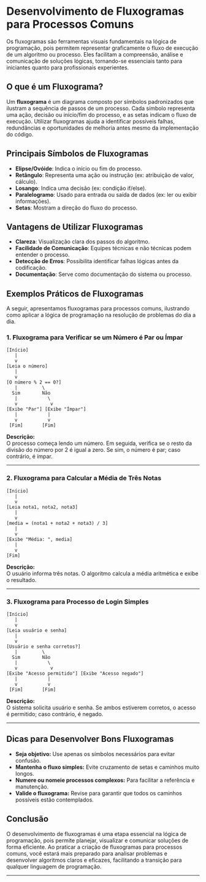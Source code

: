 
# Desenvolvimento de Fluxogramas para Processos Comuns

Os fluxogramas são ferramentas visuais fundamentais na lógica de programação, pois permitem representar graficamente o fluxo de execução de um algoritmo ou processo. Eles facilitam a compreensão, análise e comunicação de soluções lógicas, tornando-se essenciais tanto para iniciantes quanto para profissionais experientes.

## O que é um Fluxograma?

Um **fluxograma** é um diagrama composto por símbolos padronizados que ilustram a sequência de passos de um processo. Cada símbolo representa uma ação, decisão ou início/fim do processo, e as setas indicam o fluxo de execução. Utilizar fluxogramas ajuda a identificar possíveis falhas, redundâncias e oportunidades de melhoria antes mesmo da implementação do código.

## Principais Símbolos de Fluxogramas

- **Elipse/Ovóide**: Indica o início ou fim do processo.
- **Retângulo**: Representa uma ação ou instrução (ex: atribuição de valor, cálculo).
- **Losango**: Indica uma decisão (ex: condição if/else).
- **Paralelogramo**: Usado para entrada ou saída de dados (ex: ler ou exibir informações).
- **Setas**: Mostram a direção do fluxo do processo.

## Vantagens de Utilizar Fluxogramas

- **Clareza**: Visualização clara dos passos do algoritmo.
- **Facilidade de Comunicação**: Equipes técnicas e não técnicas podem entender o processo.
- **Detecção de Erros**: Possibilita identificar falhas lógicas antes da codificação.
- **Documentação**: Serve como documentação do sistema ou processo.

## Exemplos Práticos de Fluxogramas

A seguir, apresentamos fluxogramas para processos comuns, ilustrando como aplicar a lógica de programação na resolução de problemas do dia a dia.

### 1. Fluxograma para Verificar se um Número é Par ou Ímpar

```plaintext
[Início]
   |
   v
[Leia o número]
   |
   v
[O número % 2 == 0?]
   |         \
  Sim        Não
   |           \
   v            v
[Exibe "Par"] [Exibe "Ímpar"]
   |           |
   v           v
 [Fim]       [Fim]
```

**Descrição:**  
O processo começa lendo um número. Em seguida, verifica se o resto da divisão do número por 2 é igual a zero. Se sim, o número é par; caso contrário, é ímpar.

---

### 2. Fluxograma para Calcular a Média de Três Notas

```plaintext
[Início]
   |
   v
[Leia nota1, nota2, nota3]
   |
   v
[media = (nota1 + nota2 + nota3) / 3]
   |
   v
[Exibe "Média: ", media]
   |
   v
[Fim]
```

**Descrição:**  
O usuário informa três notas. O algoritmo calcula a média aritmética e exibe o resultado.

---

### 3. Fluxograma para Processo de Login Simples

```plaintext
[Início]
   |
   v
[Leia usuário e senha]
   |
   v
[Usuário e senha corretos?]
   |         \
  Sim        Não
   |           \
   v            v
[Exibe "Acesso permitido"] [Exibe "Acesso negado"]
   |           |
   v           v
 [Fim]       [Fim]
```

**Descrição:**  
O sistema solicita usuário e senha. Se ambos estiverem corretos, o acesso é permitido; caso contrário, é negado.

---

## Dicas para Desenvolver Bons Fluxogramas

- **Seja objetivo:** Use apenas os símbolos necessários para evitar confusão.
- **Mantenha o fluxo simples:** Evite cruzamento de setas e caminhos muito longos.
- **Numere ou nomeie processos complexos:** Para facilitar a referência e manutenção.
- **Valide o fluxograma:** Revise para garantir que todos os caminhos possíveis estão contemplados.

## Conclusão

O desenvolvimento de fluxogramas é uma etapa essencial na lógica de programação, pois permite planejar, visualizar e comunicar soluções de forma eficiente. Ao praticar a criação de fluxogramas para processos comuns, você estará mais preparado para analisar problemas e desenvolver algoritmos claros e eficazes, facilitando a transição para qualquer linguagem de programação.

---
```